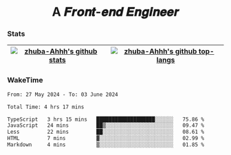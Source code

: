<h1 align="center">A 𝑭𝒓𝒐𝒏𝒕-𝒆𝒏𝒅 𝑬𝒏𝒈𝒊𝒏𝒆𝒆𝒓</h1>

### Stats

| <a href="https://github.com/zhuba-Ahhh"><img align="center" src="https://github-readme-stats.vercel.app/api?username=zhuba-Ahhh&hide_title=true&hide_border=true&show_icons=trueline_height=21&text_color=000&icon_color=000&bg_color=0,ea6161,ffc64d,fffc4d,52fa5a&theme=graywhite" alt="zhuba-Ahhh's github stats" /> </a> | <a href="https://github.com/zhuba-Ahhh"><img align="center" src="https://github-readme-stats.vercel.app/api/top-langs/?username=zhuba-Ahhh&hide_title=true&hide_border=true&layout=compact&hide_border=true&show_icons=trueline_height=40&text_color=000&icon_color=000&bg_color=0,ea6161,ffc64d,fffc4d,52fa5a&theme=graywhite&langs_count=6" alt="zhuba-Ahhh's github top-langs"/> </a> |
| ------------- | ------------- |

### WakeTime

<!--START_SECTION:waka-->

```txt
From: 27 May 2024 - To: 03 June 2024

Total Time: 4 hrs 17 mins

TypeScript   3 hrs 15 mins   ███████████████████░░░░░░   75.86 %
JavaScript   24 mins         ██▒░░░░░░░░░░░░░░░░░░░░░░   09.47 %
Less         22 mins         ██░░░░░░░░░░░░░░░░░░░░░░░   08.61 %
HTML         7 mins          ▓░░░░░░░░░░░░░░░░░░░░░░░░   02.99 %
Markdown     4 mins          ▒░░░░░░░░░░░░░░░░░░░░░░░░   01.85 %
```

<!--END_SECTION:waka-->

